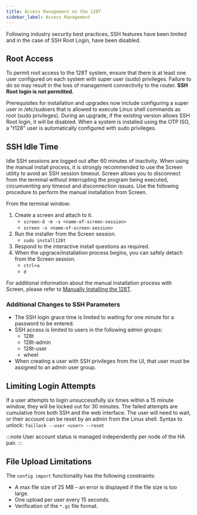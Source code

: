 ```yaml
---
title: Access Management on the 128T
sidebar_label: Access Management
---
```


Following industry security best practices, SSH features have been limited and in the case of SSH Root Login, have been disabled.

## Root Access
To permit root access to the 128T system, ensure that there is at least one user configured on each system with super user (sudo) privileges. Failure to do so may result in the loss of management connectivity to the router. 
**SSH Root login is not permitted.**

Prerequisites for installation and upgrades now include configuring a super user in /etc/sudoers that is allowed to execute Linux shell commands as root (sudo privileges).
During an upgrade, if the existing version allows SSH Root login, it will be disabled. When a system is installed using the OTP ISO, a "t128" user is automatically configured with sudo privileges. 



## SSH Idle Time
Idle SSH sessions are logged out after 60 minutes of inactivity. When using the manual install process, it is strongly recommended to use the Screen utility to avoid an SSH session timeout. Screen allows you to disconnect from the terminal without interrupting the program being executed, circumventing any timeout and disconnection issues. Use the following procedure to perform the manual installation from Screen. 

From the terminal window:
1. Create a screen and attach to it.
	- `screen-d -m -s <name-of-screen-session>`
	- `screen -x <name-of-screen-session>`
2. Run the installer from the Screen session.
	- `sudo install128t`
3. Respond to the interactive install questions as required.
4. When the upgrace/installation process begins, you can safely detach from the Screen session. 
	- `ctrl+a`
	- `d`

For additional information about the manual installation process with Screen, please refer to [Manually Installing the 128T](intro_installation_installer.md).

### Additional Changes to SSH Parameters
- The SSH login grace time is limited to waiting for one minute for a password to be entered.
- SSH access is limited to users in the following admin groups: 
	- 128t
	- 128t-admin
	- 128t-user
	- wheel
- When creating a user with SSH privileges from the UI, that user must be assigned to an admin user group.

## Limiting Login Attempts
If a user attempts to login unsuccessfully six times within a 15 minute window, they will be locked out for 30 minutes. The failed attempts are cumulative from both SSH and the web interface. The user will need to wait, or their account can be reset by an admin from the Linux shell. 
Syntax to unlock:
`faillock --user <user> --reset`

:::note
User account status is managed independently per node of the HA pair.
:::

## File Upload Limitations
The `config import` functionality has the following constraints:

- A max file size of 25 MB – an error is displayed if the file size is too large.
- One upload per user every 15 seconds.
- Verification of the `*.gz` file format.  
